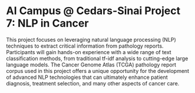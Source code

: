 # AI Campus @ Cedars-Sinai Project 7: NLP in Cancer

This project focuses on leveraging natural language processing (NLP) techniques to extract critical information from pathology reports. Participants will gain hands-on experience with a wide range of text classification methods, from traditional tf-idf analysis to cutting-edge large language models. The Cancer Genome Atlas (TCGA) pathology report corpus used in this project offers a unique opportunity for the development of advanced NLP technologies that can ultimately enhance patient diagnosis, treatment selection, and many other aspects of cancer care.
